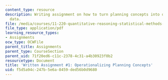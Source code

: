 ```yaml
---
content_type: resource
description: Writing assignment on how to turn planning concepts into quantifiable
  data.
file: /media/courses/11-220-quantitative-reasoning-statistical-methods-for-planners-i-spring-2009/f5d5a94c247b5e6a8459ded56b0d9680_MIT11_220s09_assn01_QR_Written_1.pdf
file_type: application/pdf
learning_resource_types:
- Assignments
ocw_type: OCWFile
parent_title: Assignments
parent_type: CourseSection
parent_uid: 71f20ed6-c11c-2378-4c31-a4b30923f0b2
resourcetype: Document
title: 'Written Assignment #1: Operationalizing Planning Concepts'
uid: f5d5a94c-247b-5e6a-8459-ded56b0d9680
---
```

